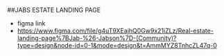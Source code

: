 ##JABS ESTATE LANDING PAGE
- figma link
- https://www.figma.com/file/g4uT9XEajhQ0Gw9x21iZLz/Real-estate-landing-page%7BJab-%26-Jabson%7D-(Community)?type=design&node-id=0-1&mode=design&t=AmmMYZ8TnhcZL47q-0